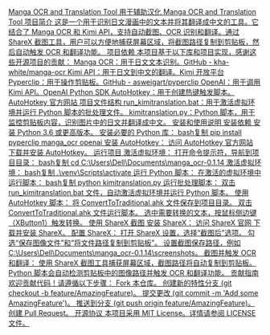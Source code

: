 [Manga OCR and Translation Tool
用于辅助汉化
Manga OCR and Translation Tool
项目简介
这是一个用于识别日文漫画中的文本并将其翻译成中文的工具。它结合了 Manga OCR 和 Kimi API，支持自动截图、OCR 识别和翻译。通过 ShareX 截图工具，用户可以方便地捕获屏幕区域，将截图路径复制到剪贴板，然后自动触发 OCR 和翻译功能。
项目依赖
本项目基于以下库和项目实现，感谢这些开源项目的贡献：
Manga OCR：用于日文文本识别。GitHub - kha-white/manga-ocr
Kimi API：用于日文到中文的翻译。Kimi 开放平台
Pyperclip：用于操作剪贴板。GitHub - asweigart/pyperclip
OpenAI：用于调用 Kimi API。OpenAI Python SDK
AutoHotkey：用于创建热键触发脚本。AutoHotkey 官方网站
项目文件结构
run_kimitranslation.bat：用于激活虚拟环境并运行 Python 脚本的批处理文件。
kimitranslation.py：Python 脚本，用于监控剪贴板内容，识别图片中的日文并翻译成中文。
安装和使用说明
安装依赖
安装 Python 3.6 或更高版本。
安装必要的 Python 库：
bash复制
pip install pyperclip manga_ocr openai
安装 AutoHotkey：
访问 AutoHotkey 官方网站 下载并安装 AutoHotkey。
运行项目
激活虚拟环境：
打开命令提示符，导航到项目目录：
bash复制
cd C:\Users\Dell\Documents\manga_ocr-0.1.14
激活虚拟环境：
bash复制
.\venv\Scripts\activate
运行 Python 脚本：
在激活的虚拟环境中运行脚本：
bash复制
python kimitranslation.py
运行批处理脚本：
双击 run_kimitranslation.bat 文件，自动激活虚拟环境并运行 Python 脚本。
使用 AutoHotkey 脚本：
将 ConvertToTraditional.ahk 文件保存到项目目录。
双击 ConvertToTraditional.ahk 文件运行脚本。
选中需要转换的文本，按鼠标侧边键（XButton1）触发转换。
使用 ShareX 截图
安装 ShareX：
访问 ShareX 官网 下载并安装 ShareX。
配置 ShareX：
打开 ShareX 设置，选择“截图后”选项。
勾选“保存图像文件”和“将文件路径复制到剪贴板”。
设置截图保存路径，例如 C:\Users\Dell\Documents\manga_ocr-0.1.14\screenshots。
截图并触发 OCR 和翻译：
使用 ShareX 截图工具捕获屏幕区域，截图路径将自动复制到剪贴板。
Python 脚本会自动检测剪贴板中的图像路径并触发 OCR 和翻译功能。
贡献指南
欢迎贡献代码！请遵循以下步骤：
Fork 本仓库。
创建新的特性分支 (git checkout -b feature/AmazingFeature)。
提交更改 (git commit -m 'Add some AmazingFeature')。
推送到分支 (git push origin feature/AmazingFeature)。
创建 Pull Request。
开源协议
本项目采用 MIT License。详情请参阅 LICENSE 文件。
](https://github.com/astolfox1/Manga-OCR-and-Translation-Tool/edit/main/README.md)
